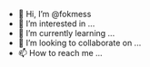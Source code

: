 - 👋 Hi, I’m @fokmess
- 👀 I’m interested in ...
- 🌱 I’m currently learning ...
- 💞️ I’m looking to collaborate on ...
- 📫 How to reach me ...

<!---
fokmess/fokmess is a ✨ special ✨ repository because its `README.md` (this file) appears on your GitHub profile.
You can click the Preview link to take a look at your changes.
--->
